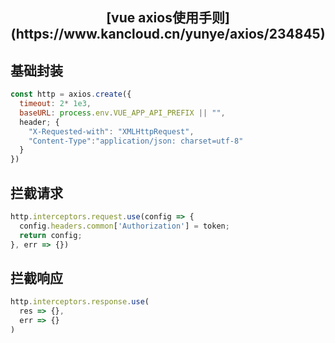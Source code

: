 <h2 align='center'>[vue axios使用手则](https://www.kancloud.cn/yunye/axios/234845)</h2>

## 基础封装

```js
const http = axios.create({
  timeout: 2* 1e3,
  baseURL: process.env.VUE_APP_API_PREFIX || "",
  header; {
    "X-Requested-with": "XMLHttpRequest",
    "Content-Type":"application/json: charset=utf-8"
  }
})
```

## 拦截请求

```js
http.interceptors.request.use(config => {
  config.headers.common['Authorization'] = token;
  return config;
}, err => {})
```

## 拦截响应

```js
http.interceptors.response.use(
  res => {},
  err => {}
)
```